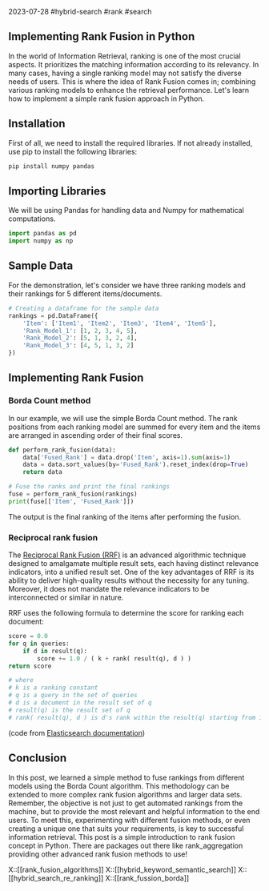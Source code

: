 2023-07-28
#hybrid-search #rank #search 


## Implementing Rank Fusion in Python
In the world of Information Retrieval, ranking is one of the most crucial aspects. It prioritizes the matching information according to its relevancy. In many cases, having a single ranking model may not satisfy the diverse needs of users. This is where the idea of Rank Fusion comes in; combining various ranking models to enhance the retrieval performance.
Let's learn how to implement a simple rank fusion approach in Python.

## Installation
First of all, we need to install the required libraries. If not already installed, use pip to install the following libraries:
```sh
pip install numpy pandas
```

## Importing Libraries
We will be using Pandas for handling data and Numpy for mathematical computations.
```python
import pandas as pd
import numpy as np
```

## Sample Data
For the demonstration, let's consider we have three ranking models and their rankings for 5 different items/documents.

```python
# Creating a dataframe for the sample data
rankings = pd.DataFrame({
    'Item': ['Item1', 'Item2', 'Item3', 'Item4', 'Item5'],
    'Rank_Model_1': [1, 2, 3, 4, 5],
    'Rank_Model_2': [5, 1, 3, 2, 4],
    'Rank_Model_3': [4, 5, 1, 3, 2]
})
```

## Implementing Rank Fusion

### Borda Count method
In our example, we will use the simple Borda Count method. The rank positions from each ranking model are summed for every item and the items are arranged in ascending order of their final scores.

```python
def perform_rank_fusion(data):
    data['Fused_Rank'] = data.drop('Item', axis=1).sum(axis=1)
    data = data.sort_values(by='Fused_Rank').reset_index(drop=True)
    return data

# Fuse the ranks and print the final rankings
fuse = perform_rank_fusion(rankings)
print(fuse[['Item', 'Fused_Rank']])
```

The output is the final ranking of the items after performing the fusion.

### Reciprocal rank fusion

The [Reciprocal Rank Fusion (RRF)](https://plg.uwaterloo.ca/~gvcormac/cormacksigir09-rrf.pdf) is an advanced algorithmic technique designed to amalgamate multiple result sets, each having distinct relevance indicators, into a unified result set. One of the key advantages of RRF is its ability to deliver high-quality results without the necessity for any tuning. Moreover, it does not mandate the relevance indicators to be interconnected or similar in nature.

RRF uses the following formula to determine the score for ranking each document:

```python
score = 0.0
for q in queries:
    if d in result(q):
        score += 1.0 / ( k + rank( result(q), d ) )
return score

# where
# k is a ranking constant
# q is a query in the set of queries
# d is a document in the result set of q
# result(q) is the result set of q
# rank( result(q), d ) is d's rank within the result(q) starting from 1
```
(code from [Elasticsearch documentation](https://www.elastic.co/guide/en/elasticsearch/reference/current/rrf.html))

## Conclusion
In this post, we learned a simple method to fuse rankings from different models using the Borda Count algorithm. This methodology can be extended to more complex rank fusion algorithms and larger data sets.
Remember, the objective is not just to get automated rankings from the machine, but to provide the most relevant and helpful information to the end users. To meet this, experimenting with different fusion methods, or even creating a unique one that suits your requirements, is key to successful information retrieval.
This post is a simple introduction to rank fusion concept in Python. There are packages out there like rank_aggregation providing other advanced rank fusion methods to use!

X::[[rank_fusion_algorithms]]
X::[[hybrid_keyword_semantic_search]]
X::[[hybrid_search_re_ranking]]
X::[[rank_fussion_borda]]
